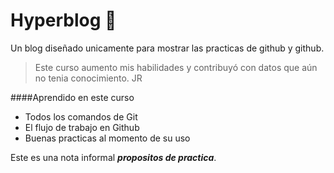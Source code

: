 # Hyperblog 💚
Un blog diseñado unicamente para mostrar las practicas de github y github.

> Este curso aumento mis habilidades y contribuyó con datos que aún no tenia conocimiento.
>JR

####Aprendido en este curso

* Todos los comandos de Git
* El flujo de trabajo en Github
* Buenas practicas al momento de su uso

Este es una nota informal ***propositos de practica***.

